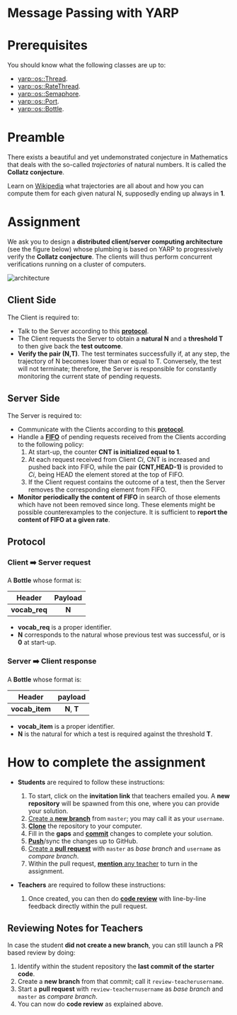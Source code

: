 Message Passing with YARP
=========================

# Prerequisites
You should know what the following classes are up to:
- [yarp::os::Thread](http://www.yarp.it/classyarp_1_1os_1_1Thread.html).
- [yarp::os::RateThread](http://www.yarp.it/classyarp_1_1os_1_1RateThread.html).
- [yarp::os::Semaphore](http://www.yarp.it/classyarp_1_1os_1_1Semaphore.html).
- [yarp::os::Port](http://www.yarp.it/classyarp_1_1os_1_1Port.html).
- [yarp::os::Bottle](http://www.yarp.it/classyarp_1_1os_1_1Bottle.html).

# Preamble
There exists a beautiful and yet undemonstrated conjecture in Mathematics that
deals with the so-called _trajectories_ of natural numbers. It is called the **Collatz
conjecture**.

Learn on [Wikipedia](https://en.wikipedia.org/wiki/Collatz_conjecture) what
trajectories are all about and how you can compute them for each given natural N,
supposedly ending up always in **1**.

# Assignment
We ask you to design a **distributed client/server computing architecture**
(see the figure below) whose plumbing is based on YARP to progressively verify
the **Collatz conjecture**. The clients will thus perform concurrent verifications
running on a cluster of computers.

![architecture](/misc/architecture.png)

## Client Side
The Client is required to:
- Talk to the Server according to this [**protocol**](#protocol).
- The Client requests the Server to obtain a **natural N** and a **threshold T** to
then give back the **test outcome**.
- **Verify the pair (N,T)**. The test terminates successfully if, at any step, the
trajectory of N becomes lower than or equal to T. Conversely, the test will not
terminate; therefore, the Server is responsible for constantly monitoring the
current state of pending requests.

## Server Side
The Server is required to:
- Communicate with the Clients according to this [**protocol**](#protocol).
- Handle a [**FIFO**](https://en.wikipedia.org/wiki/FIFO_(computing_and_electronics))
of pending requests received from the Clients according to the following policy:
    1. At start-up, the counter **CNT is initialized equal to 1**.
    2. At each request received from Client _Ci_, CNT is increased and pushed back
    into FIFO, while the pair **(CNT,HEAD-1)** is provided to _Ci_, being HEAD the
    element stored at the top of FIFO.
    3. If the Client request contains the outcome of a test, then the Server
    removes the corresponding element from FIFO.
- **Monitor periodically the content of FIFO** in search of those elements which
have not been removed since long. These elements might be possible counterexamples
to the conjecture. It is sufficient to **report the content of FIFO at a given rate**.

## Protocol

### Client :arrow_right: Server request
A **Bottle** whose format is:

| Header | Payload |
| :---: | :---: |
| **vocab_req** | **N** |

- **vocab_req** is a proper identifier.
- **N** corresponds to the natural whose previous test was successful, or is **0**
at start-up.

### Server :arrow_right: Client response
A **Bottle** whose format is:

| Header | payload |
| :---: | :---: |
| **vocab_item** | **N**, **T** |

- **vocab_item** is a proper identifier.
- **N** is the natural for which a test is required against the threshold **T**.

# How to complete the assignment
- **Students** are required to follow these instructions:
    1. To start, click on the **invitation link** that teachers emailed you. A **new repository** will be spawned from this one, where you can provide your solution.
    2. [Create a **new branch**](https://help.github.com/articles/creating-and-deleting-branches-within-your-repository/) from `master`; you may call it as your `username`.
    3. [**Clone**](http://gitref.org/creating/#clone) the repository to your computer.
    4. Fill in the **gaps** and [**commit**](http://gitref.org/basic/#commit) changes to complete your solution.
    5. [**Push**](http://gitref.org/remotes/#push)/sync the changes up to GitHub.
    6. [Create a **pull request**](https://help.github.com/articles/creating-a-pull-request) with `master` as _base branch_ and `username` as _compare branch_.
    7. Within the pull request, [**mention** any teacher](https://help.github.com/articles/basic-writing-and-formatting-syntax/#mentioning-users-and-teams) to turn in the assignment.

- **Teachers** are required to follow these instructions:
    1. Once created, you can then do [**code review**](https://help.github.com/articles/about-pull-request-reviews) with line-by-line feedback directly within the pull request.

## Reviewing Notes for Teachers
In case the student **did not create a new branch**, you can still launch a PR based review by doing:

1. Identify within the student repository the **last commit of the starter code**.
2. Create a **new branch** from that commit; call it `review-teacherusername`.
3. Start a **pull request** with `review-teachernusername` as _base branch_ and `master` as _compare branch_.
4. You can now do **code review** as explained above.
